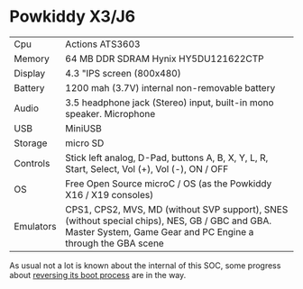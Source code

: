 # Powkiddy X3/J6

|     |                 |
|-----|-----------------|
| Cpu | Actions ATS3603 |
| Memory | 64 MB DDR SDRAM Hynix HY5DU121622CTP |
| Display | 4.3 "IPS screen (800x480) |
| Battery | 1200 mah (3.7V) internal non-removable battery |
| Audio | 3.5 headphone jack (Stereo) input, built-in mono speaker. Microphone |
| USB | MiniUSB |
| Storage | micro SD |
| Controls | Stick left analog, D-Pad, buttons A, B, X, Y, L, R, Start, Select, Vol (+), Vol (-), ON / OFF |
| OS | Free Open Source microC / OS (as the Powkiddy X16 / X19 consoles) |
| Emulators | CPS1, CPS2, MVS, MD (without SVP support), SNES (without special chips), NES, GB / GBC and GBA. Master System, Game Gear and PC Engine a through the GBA scene |

As usual not a lot is known about the internal of this SOC, some
progress about [reversing its boot process](mbrec.md) are in the way.


